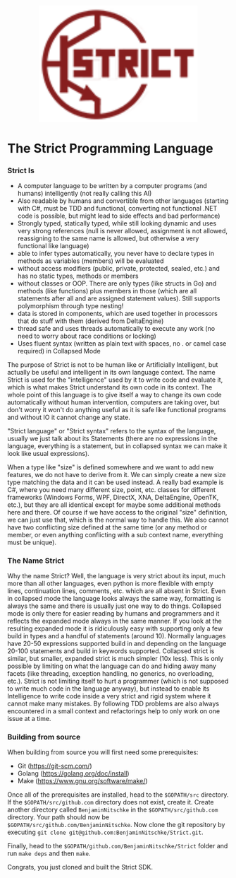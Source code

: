 <p align="center"><img src="docs/assets/strict_logo.png" width="360"></p>

# The Strict Programming Language

###  Strict Is
- A computer language to be written by a computer programs (and humans) intelligently (not really calling this AI)
- Also readable by humans and convertible from other languages (starting with C#, must be TDD and functional, converting
  not functional .NET code is possible, but might lead to side effects and bad performance)
- Strongly typed, statically typed, while still looking dynamic and uses very strong references (null is never allowed,
  assignment is not allowed, reassigning to the same name is allowed, but otherwise a very functional like language)
- able to infer types automatically, you never have to declare types in methods as variables (members) will be evaluated 
- without access modifiers (public, private, protected, sealed, etc.) and has no static types, methods or members
- without classes or OOP. There are only types (like structs in Go) and methods (like functions) plus members in those 
  (which are all statements after all and are assigned statement values). Still supports polymorphism through type nesting! 
- data is stored in components, which are used together in processors that do stuff with them (derived from DeltaEngine)
- thread safe and uses threads automatically to execute any work (no need to worry about race conditions or locking)
- Uses fluent syntax (written as plain text with spaces, no . or camel case required) in Collapsed Mode

The purpose of Strict is not to be human like or Artificially Intelligent, but actually be useful and intelligent in its
own language context. The name Strict is used for the "intelligence" used by it to write code and evaluate it, which is 
what makes Strict understand its own code in its context. The whole point of this language is to give itself a way to 
change its own code automatically without human intervention, computers are taking over, but don't worry it won't do 
anything useful as it is safe like functional programs and without IO it cannot change any state.

"Strict language" or "Strict syntax" refers to the syntax of the language, usually we just talk about its Statements 
(there are no expressions in the language, everything is a statement, but in collapsed syntax we can make it look like usual expressions).

When a type like "size" is defined somewhere and we want to add new features, we do not have to derive from it. 
We can simply create a new size type matching the data and it can be used instead. A really bad example is C#, 
where you need many different size, point, etc. classes for different frameworks (Windows Forms, WPF, DirectX, XNA, 
DeltaEngine, OpenTK, etc.), but they are all identical except for maybe some additional methods here and there. Of course
 if we have access to the original "size" definition, we can just use that, which is the normal way to handle this. We 
 also cannot have two conflicting size defined at the same time (or any method or member, or even anything conflicting 
 with a sub context name, everything must be unique).

### The Name Strict
Why the name Strict? Well, the language is very strict about its input, much more than all other languages, 
even python is more flexible with empty lines, continuation lines, comments, etc. which are all absent in Strict. 
Even in collapsed mode the language looks always the same way, formatting is always the same and there is usually just
one way to do things. Collapsed mode is only there for easier reading by humans and programmers and it reflects the 
expanded mode always in the same manner. If you look at the resulting expanded mode it is ridiculously easy with 
supporting only a few build in types and a handful of statements (around 10). Normally languages have 20-50 expressions
supported build in and depending on the language 20-100 statements and build in keywords supported. Collapsed strict is
similar, but smaller, expanded strict is much simpler (10x less). This is only possible by limiting on what the language
can do and hiding away many facets (like threading, exception handling, no generics, no overloading, etc.). Strict is 
not limiting itself to hurt a programmer (which is not supposed to write much code in the language anyway), but instead 
to enable its Intelligence to write code inside a very strict and rigid system where it cannot make many mistakes. By 
following TDD problems are also always encountered in a small context and refactorings help to only work on one issue at a time. 

### Building from source

When building from source you will first need some prerequisites:
 
  - Git (https://git-scm.com/) 
  - Golang (https://golang.org/doc/install)
  - Make (https://www.gnu.org/software/make/)

Once all of the prerequisites are installed, head to the `$GOPATH/src` directory. 
If the `$GOPATH/src/github.com` directory does not exist, create it. Create another 
directory called `BenjaminNitschke` in the `$GOPATH/src/github.com` directory. Your
path should now be `$GOPATH/src/github.com/BenjaminNitschke`. Now clone the git repository by
executing `git clone git@github.com:BenjaminNitschke/Strict.git`. 

Finally, head to the `$GOPATH/github.com/BenjaminNitschke/Strict` folder and
run `make deps` and then `make`.

Congrats, you just cloned and built the Strict SDK.
